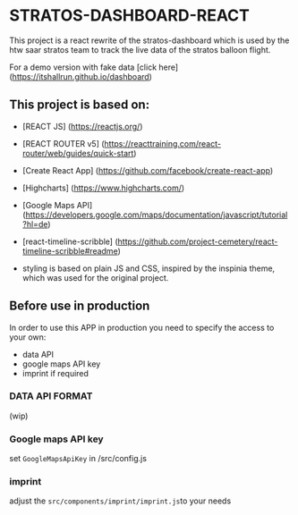 # STRATOS-DASHBOARD-REACT

This project is a react rewrite of the stratos-dashboard which is used by the htw saar stratos
team to track the live data of the stratos balloon flight.

For a demo version with fake data [click here] (https://itshallrun.github.io/dashboard)


## This project is based on:

- [REACT JS] (https://reactjs.org/)
- [REACT ROUTER v5] (https://reacttraining.com/react-router/web/guides/quick-start)
- [Create React App] (https://github.com/facebook/create-react-app)
- [Highcharts] (https://www.highcharts.com/)
- [Google Maps API] (https://developers.google.com/maps/documentation/javascript/tutorial?hl=de)
- [react-timeline-scribble] (https://github.com/project-cemetery/react-timeline-scribble#readme)

- styling is based on plain JS and CSS, inspired by the inspinia theme, which was used for the original project.

## Before use in production

In order to use this APP in production you need to specify the access to your own:

- data API
- google maps API key
- imprint if required

### DATA API FORMAT
(wip)

### Google maps API key
set `GoogleMapsApiKey` in /src/config.js

### imprint
adjust the `src/components/imprint/imprint.js`to your needs
